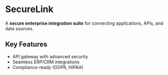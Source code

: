 # SecureLink

A **secure enterprise integration suite** for connecting applications, APIs, and data sources.

## Key Features
- API gateway with advanced security  
- Seamless ERP/CRM integrations  
- Compliance-ready (GDPR, HIPAA)  
